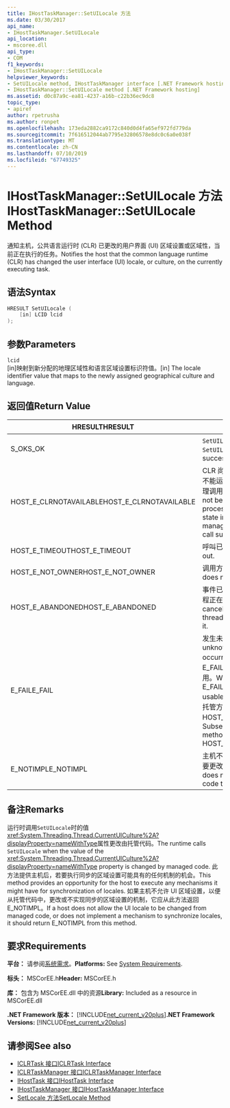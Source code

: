 ```yaml
---
title: IHostTaskManager::SetUILocale 方法
ms.date: 03/30/2017
api_name:
- IHostTaskManager.SetUILocale
api_location:
- mscoree.dll
api_type:
- COM
f1_keywords:
- IHostTaskManager::SetUILocale
helpviewer_keywords:
- SetUILocale method, IHostTaskManager interface [.NET Framework hosting]
- IHostTaskManager::SetUILocale method [.NET Framework hosting]
ms.assetid: d0c87a9c-ea81-4237-a16b-c22b36ec9dc8
topic_type:
- apiref
author: rpetrusha
ms.author: ronpet
ms.openlocfilehash: 173eda2882ca9172c840d0d4fa65ef972fd779da
ms.sourcegitcommit: 7f616512044ab7795e32806578e8dc0c6a0e038f
ms.translationtype: MT
ms.contentlocale: zh-CN
ms.lasthandoff: 07/10/2019
ms.locfileid: "67749325"
---
```

# <a name="ihosttaskmanagersetuilocale-method"></a><span data-ttu-id="5d6db-102">IHostTaskManager::SetUILocale 方法</span><span class="sxs-lookup"><span data-stu-id="5d6db-102">IHostTaskManager::SetUILocale Method</span></span>
<span data-ttu-id="5d6db-103">通知主机，公共语言运行时 (CLR) 已更改的用户界面 (UI) 区域设置或区域性，当前正在执行的任务。</span><span class="sxs-lookup"><span data-stu-id="5d6db-103">Notifies the host that the common language runtime (CLR) has changed the user interface (UI) locale, or culture, on the currently executing task.</span></span>  
  
## <a name="syntax"></a><span data-ttu-id="5d6db-104">语法</span><span class="sxs-lookup"><span data-stu-id="5d6db-104">Syntax</span></span>  
  
```cpp  
HRESULT SetUILocale (  
    [in] LCID lcid  
);  
```  
  
## <a name="parameters"></a><span data-ttu-id="5d6db-105">参数</span><span class="sxs-lookup"><span data-stu-id="5d6db-105">Parameters</span></span>  
 `lcid`  
 <span data-ttu-id="5d6db-106">[in]映射到新分配的地理区域性和语言区域设置标识符值。</span><span class="sxs-lookup"><span data-stu-id="5d6db-106">[in] The locale identifier value that maps to the newly assigned geographical culture and language.</span></span>  
  
## <a name="return-value"></a><span data-ttu-id="5d6db-107">返回值</span><span class="sxs-lookup"><span data-stu-id="5d6db-107">Return Value</span></span>  
  
|<span data-ttu-id="5d6db-108">HRESULT</span><span class="sxs-lookup"><span data-stu-id="5d6db-108">HRESULT</span></span>|<span data-ttu-id="5d6db-109">描述</span><span class="sxs-lookup"><span data-stu-id="5d6db-109">Description</span></span>|  
|-------------|-----------------|  
|<span data-ttu-id="5d6db-110">S_OK</span><span class="sxs-lookup"><span data-stu-id="5d6db-110">S_OK</span></span>|<span data-ttu-id="5d6db-111">`SetUILocale` 已成功返回。</span><span class="sxs-lookup"><span data-stu-id="5d6db-111">`SetUILocale` returned successfully.</span></span>|  
|<span data-ttu-id="5d6db-112">HOST_E_CLRNOTAVAILABLE</span><span class="sxs-lookup"><span data-stu-id="5d6db-112">HOST_E_CLRNOTAVAILABLE</span></span>|<span data-ttu-id="5d6db-113">CLR 尚未加载到进程中，或处于不能运行托管的代码或已成功处理调用的状态。</span><span class="sxs-lookup"><span data-stu-id="5d6db-113">The CLR has not been loaded into a process, or the CLR is in a state in which it cannot run managed code or process the call successfully.</span></span>|  
|<span data-ttu-id="5d6db-114">HOST_E_TIMEOUT</span><span class="sxs-lookup"><span data-stu-id="5d6db-114">HOST_E_TIMEOUT</span></span>|<span data-ttu-id="5d6db-115">呼叫已超时。</span><span class="sxs-lookup"><span data-stu-id="5d6db-115">The call timed out.</span></span>|  
|<span data-ttu-id="5d6db-116">HOST_E_NOT_OWNER</span><span class="sxs-lookup"><span data-stu-id="5d6db-116">HOST_E_NOT_OWNER</span></span>|<span data-ttu-id="5d6db-117">调用方不拥有该锁。</span><span class="sxs-lookup"><span data-stu-id="5d6db-117">The caller does not own the lock.</span></span>|  
|<span data-ttu-id="5d6db-118">HOST_E_ABANDONED</span><span class="sxs-lookup"><span data-stu-id="5d6db-118">HOST_E_ABANDONED</span></span>|<span data-ttu-id="5d6db-119">事件已取消时被阻塞的线程或纤程正在等待它。</span><span class="sxs-lookup"><span data-stu-id="5d6db-119">An event was canceled while a blocked thread or fiber was waiting on it.</span></span>|  
|<span data-ttu-id="5d6db-120">E_FAIL</span><span class="sxs-lookup"><span data-stu-id="5d6db-120">E_FAIL</span></span>|<span data-ttu-id="5d6db-121">发生未知的灾难性故障。</span><span class="sxs-lookup"><span data-stu-id="5d6db-121">An unknown catastrophic failure occurred.</span></span> <span data-ttu-id="5d6db-122">如果某方法返回 E_FAIL，CLR 不再在进程内可用。</span><span class="sxs-lookup"><span data-stu-id="5d6db-122">When a method returns E_FAIL, the CLR is no longer usable within the process.</span></span> <span data-ttu-id="5d6db-123">对托管方法的后续调用返回 HOST_E_CLRNOTAVAILABLE。</span><span class="sxs-lookup"><span data-stu-id="5d6db-123">Subsequent calls to hosting methods return HOST_E_CLRNOTAVAILABLE.</span></span>|  
|<span data-ttu-id="5d6db-124">E_NOTIMPL</span><span class="sxs-lookup"><span data-stu-id="5d6db-124">E_NOTIMPL</span></span>|<span data-ttu-id="5d6db-125">主机不允许托管的用户代码，若要更改的 UI 区域性。</span><span class="sxs-lookup"><span data-stu-id="5d6db-125">The host does not allow managed user code to change the UI culture.</span></span>|  
  
## <a name="remarks"></a><span data-ttu-id="5d6db-126">备注</span><span class="sxs-lookup"><span data-stu-id="5d6db-126">Remarks</span></span>  
 <span data-ttu-id="5d6db-127">运行时调用`SetUILocale`时的值<xref:System.Threading.Thread.CurrentUICulture%2A?displayProperty=nameWithType>属性更改由托管代码。</span><span class="sxs-lookup"><span data-stu-id="5d6db-127">The runtime calls `SetUILocale` when the value of the <xref:System.Threading.Thread.CurrentUICulture%2A?displayProperty=nameWithType> property is changed by managed code.</span></span> <span data-ttu-id="5d6db-128">此方法提供主机后，若要执行同步的区域设置可能具有的任何机制的机会。</span><span class="sxs-lookup"><span data-stu-id="5d6db-128">This method provides an opportunity for the host to execute any mechanisms it might have for synchronization of locales.</span></span> <span data-ttu-id="5d6db-129">如果主机不允许 UI 区域设置，以便从托管代码中，更改或不实现同步的区域设置的机制，它应从此方法返回 E_NOTIMPL。</span><span class="sxs-lookup"><span data-stu-id="5d6db-129">If a host does not allow the UI locale to be changed from managed code, or does not implement a mechanism to synchronize locales, it should return E_NOTIMPL from this method.</span></span>  
  
## <a name="requirements"></a><span data-ttu-id="5d6db-130">要求</span><span class="sxs-lookup"><span data-stu-id="5d6db-130">Requirements</span></span>  
 <span data-ttu-id="5d6db-131">**平台：** 请参阅[系统需求](../../../../docs/framework/get-started/system-requirements.md)。</span><span class="sxs-lookup"><span data-stu-id="5d6db-131">**Platforms:** See [System Requirements](../../../../docs/framework/get-started/system-requirements.md).</span></span>  
  
 <span data-ttu-id="5d6db-132">**标头：** MSCorEE.h</span><span class="sxs-lookup"><span data-stu-id="5d6db-132">**Header:** MSCorEE.h</span></span>  
  
 <span data-ttu-id="5d6db-133">**库：** 包含为 MSCorEE.dll 中的资源</span><span class="sxs-lookup"><span data-stu-id="5d6db-133">**Library:** Included as a resource in MSCorEE.dll</span></span>  
  
 <span data-ttu-id="5d6db-134">**.NET Framework 版本：** [!INCLUDE[net_current_v20plus](../../../../includes/net-current-v20plus-md.md)]</span><span class="sxs-lookup"><span data-stu-id="5d6db-134">**.NET Framework Versions:** [!INCLUDE[net_current_v20plus](../../../../includes/net-current-v20plus-md.md)]</span></span>  
  
## <a name="see-also"></a><span data-ttu-id="5d6db-135">请参阅</span><span class="sxs-lookup"><span data-stu-id="5d6db-135">See also</span></span>

- [<span data-ttu-id="5d6db-136">ICLRTask 接口</span><span class="sxs-lookup"><span data-stu-id="5d6db-136">ICLRTask Interface</span></span>](../../../../docs/framework/unmanaged-api/hosting/iclrtask-interface.md)
- [<span data-ttu-id="5d6db-137">ICLRTaskManager 接口</span><span class="sxs-lookup"><span data-stu-id="5d6db-137">ICLRTaskManager Interface</span></span>](../../../../docs/framework/unmanaged-api/hosting/iclrtaskmanager-interface.md)
- [<span data-ttu-id="5d6db-138">IHostTask 接口</span><span class="sxs-lookup"><span data-stu-id="5d6db-138">IHostTask Interface</span></span>](../../../../docs/framework/unmanaged-api/hosting/ihosttask-interface.md)
- [<span data-ttu-id="5d6db-139">IHostTaskManager 接口</span><span class="sxs-lookup"><span data-stu-id="5d6db-139">IHostTaskManager Interface</span></span>](../../../../docs/framework/unmanaged-api/hosting/ihosttaskmanager-interface.md)
- [<span data-ttu-id="5d6db-140">SetLocale 方法</span><span class="sxs-lookup"><span data-stu-id="5d6db-140">SetLocale Method</span></span>](../../../../docs/framework/unmanaged-api/hosting/ihosttaskmanager-setlocale-method.md)
